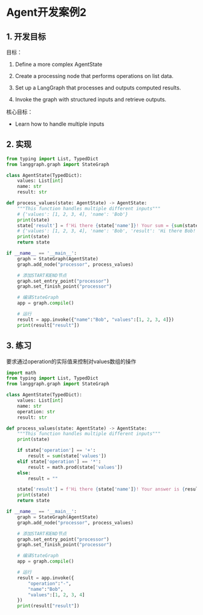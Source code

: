 # Agent开发案例2

## 1. 开发目标

目标：
1. Define a more complex AgentState

2. Create a processing node that performs operations on list data.

3. Set up a LangGraph that processes and outputs computed results.

4. Invoke the graph with structured inputs and retrieve outputs.

核心目标：
- Learn how to handle multiple inputs

## 2. 实现

```py
from typing import List, TypedDict
from langgraph.graph import StateGraph

class AgentState(TypedDict):
    values: List[int]
    name: str
    result: str

def process_values(state: AgentState) -> AgentState:
    """This function handles multiple different inputs"""
    # {'values': [1, 2, 3, 4], 'name': 'Bob'}
    print(state)
    state['result'] = f'Hi there {state['name']}! Your sum = {sum(state['values'])}'
    # {'values': [1, 2, 3, 4], 'name': 'Bob', 'result': 'Hi there Bob! Your sum = 10'}
    print(state)
    return state

if __name__ == '__main__':
    graph = StateGraph(AgentState)
    graph.add_node("processor", process_values)

    # 添加START和END节点
    graph.set_entry_point("processor")
    graph.set_finish_point("processor")

    # 编译StateGraph
    app = graph.compile()

    # 运行
    result = app.invoke({"name":"Bob", "values":[1, 2, 3, 4]})
    print(result["result"])
```

## 3. 练习

要求通过operation的实际值来控制对values数组的操作

```py
import math
from typing import List, TypedDict
from langgraph.graph import StateGraph

class AgentState(TypedDict):
    values: List[int]
    name: str
    operation: str
    result: str

def process_values(state: AgentState) -> AgentState:
    """This function handles multiple different inputs"""
    print(state)

    if state['operation'] == '+':
        result = sum(state['values'])
    elif state['operation'] == '*':
        result = math.prod(state['values'])
    else:
        result = ""

    state['result'] = f'Hi there {state['name']}! Your answer is {result if result else None}'
    print(state)
    return state

if __name__ == '__main__':
    graph = StateGraph(AgentState)
    graph.add_node("processor", process_values)

    # 添加START和END节点
    graph.set_entry_point("processor")
    graph.set_finish_point("processor")

    # 编译StateGraph
    app = graph.compile()

    # 运行
    result = app.invoke({
        "operation":"-",
        "name":"Bob",
        "values":[1, 2, 3, 4]
    })
    print(result["result"])
```
